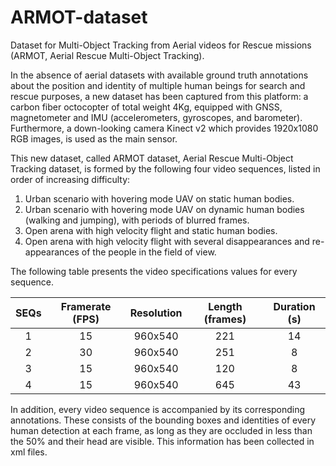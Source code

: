 # ARMOT-dataset
Dataset for Multi-Object Tracking from Aerial videos for Rescue missions (ARMOT, Aerial Rescue Multi-Object Tracking).

In the absence of aerial datasets with available ground truth annotations about the position and identity of multiple human beings for search and rescue purposes, a new dataset has been captured from this platform:
a carbon fiber octocopter of total weight 4Kg, equipped with GNSS, magnetometer and IMU (accelerometers, gyroscopes, and barometer). Furthermore, a down-looking camera Kinect v2 which provides 1920x1080 RGB images, is used as the main sensor. 

This new dataset, called ARMOT dataset, Aerial Rescue Multi-Object Tracking dataset, is formed by the following four video sequences, listed in order of increasing difficulty:

1. Urban scenario with hovering mode UAV on static human bodies.
2. Urban scenario with hovering mode UAV on dynamic human bodies (walking and jumping), with periods of blurred frames.
3. Open arena with high velocity flight and static human bodies.
4. Open arena with high velocity flight with several disappearances and re-appearances of the people in the field of view.

The following table presents the video specifications values for every sequence.


| SEQs | Framerate (FPS) | Resolution | Length (frames) | Duration (s) |
| :--: | :-------------: | :--------: | :-------------: | :----------: |
|   1  |        15       |   960x540  |       221       |      14      | 
|   2  |        30       |   960x540  |       251       |       8      |
|   3  |        15       |   960x540  |       120       |       8      | 
|   4  |        15       |   960x540  |       645       |      43      |


In addition, every video sequence is accompanied by its corresponding annotations. These consists of the bounding boxes and identities of every human detection at each frame, as long as they are occluded in less than the 50\% and their head are visible. This information has been collected in xml files. 

